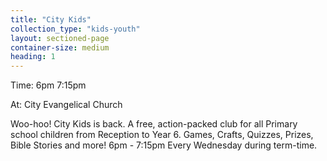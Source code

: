 ```yaml
---
title: "City Kids"
collection_type: "kids-youth"
layout: sectioned-page
container-size: medium
heading: 1
---
```


<div class="text-center">
  <p class="font-sanchez">Time: 6pm 7:15pm</p>
  <p class="font-sanchez">At: City Evangelical Church</p>
</div>

Woo-hoo! City Kids is back. A free, action-packed club for all Primary school children from Reception to Year 6. Games, Crafts, Quizzes, Prizes, Bible Stories and more!
6pm - 7:15pm Every Wednesday during term-time.
